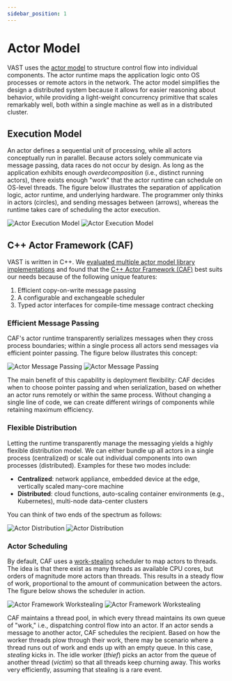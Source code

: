 ```yaml
---
sidebar_position: 1
---
```


# Actor Model

VAST uses the [actor model][dist-prog-actor-model] to structure control flow
into individual components. The actor runtime maps the application logic onto
OS processes or remote actors in the network. The actor model simplifies the
design a distributed system because it allows for easier reasoning about
behavior, while providing a light-weight concurrency primitive that scales
remarkably well, both within a single machine as well as in a distributed
cluster.

## Execution Model

An actor defines a sequential unit of processing, while all actors conceptually
run in parallel. Because actors solely communicate via message passing, data
races do not occur by design. As long as the application exhibits enough
*overdecomposition* (i.e., distinct running actors), there exists enough "work"
that the actor runtime can schedule on OS-level threads. The figure below
illustrates the separation of application logic, actor runtime, and underlying
hardware. The programmer only thinks in actors (circles), and sending messages
between (arrows), whereas the runtime takes care of scheduling the actor
execution.

![Actor Execution Model](/img/actor-execution-model.light.png#gh-light-mode-only)
![Actor Execution Model](/img/actor-execution-model.dark.png#gh-dark-mode-only)

## C++ Actor Framework (CAF)

VAST is written in C++. We [evaluated multiple actor model library
implementations](http://matthias.vallentin.net/papers/thesis-phd.pdf) and
found that the [C++ Actor Framework (CAF)][caf] best suits our needs because of
the following unique features:

1. Efficient copy-on-write message passing
2. A configurable and exchangeable scheduler
3. Typed actor interfaces for compile-time message contract checking

### Efficient Message Passing

CAF's actor runtime transparently serializes messages when they cross process
boundaries; within a single process all actors send messages via efficient
pointer passing. The figure below illustrates this concept:

![Actor Message Passing](/img/actor-message-passing.light.png#gh-light-mode-only)
![Actor Message Passing](/img/actor-message-passing.dark.png#gh-dark-mode-only)

The main benefit of this capability is deployment flexibility: CAF decides when
to choose pointer passing and when serialization, based on whether an actor
runs remotely or within the same process. Without changing a single line of
code, we can create different wirings of components while retaining maximum
efficiency.

### Flexible Distribution

Letting the runtime transparently manage the messaging yields a highly flexible
distribution model. We can either bundle up all actors in a single process
(centralized) or scale out individual components into own processes
(distributed). Examples for these two modes include:

- **Centralized**: network appliance, embedded device at the edge, vertically
  scaled many-core machine
- **Distributed**: cloud functions, auto-scaling container environments (e.g.,
  Kubernetes), multi-node data-center clusters

You can think of two ends of the spectrum as follows:

![Actor Distribution](/img/actor-distribution.light.png#gh-light-mode-only)
![Actor Distribution](/img/actor-distribution.dark.png#gh-dark-mode-only)

### Actor Scheduling

By default, CAF uses a
[work-stealing](https://en.wikipedia.org/wiki/Work_stealing) scheduler to map
actors to threads. The idea is that there exist as many threads as available
CPU cores, but orders of magnitude more actors than threads. This results in a
steady flow of work, proportional to the amount of communication between the
actors. The figure below shows the scheduler in action.

![Actor Framework Workstealing](/img/actor-framework-workstealing.light.png#gh-light-mode-only)
![Actor Framework Workstealing](/img/actor-framework-workstealing.dark.png#gh-dark-mode-only)

CAF maintains a thread pool, in which every thread maintains its own queue of
"work," i.e., dispatching control flow into an actor. If an actor sends a
message to another actor, CAF schedules the recipient. Based on how the worker
threads plow through their work, there may be scenario where a thread runs out
of work and ends up with an empty queue. In this case, *stealing* kicks in. The
idle worker (*thief*) picks an actor from the queue of another thread
(*victim*) so that all threads keep churning away. This works very efficiently,
assuming that stealing is a rare event.

[caf]: https://github.com/actor-framework/actor-framework
[dist-prog-actor-model]: http://dist-prog-book.com/chapter/3/message-passing.html#why-the-actor-model
